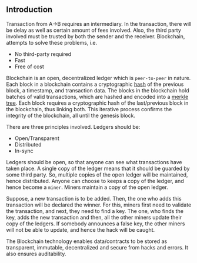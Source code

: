 ## Introduction
Transaction from A→B requires an intermediary. 
In the transaction, there will be delay as well as certain amount of fees involved.
Also, the third party involved must be trusted by both the sender and the receiver. 
Blockchain, attempts to solve these problems, i.e. 
*	No third-party required
*	Fast
*	Free of cost

Blockchain is an open, decentralized ledger which is ```peer-to-peer``` in nature.
Each block in a blockchain contains a cryptographic [hash](../what-is-hashing) of the previous block, a timestamp, and transaction data.
The blocks in the blockchain hold batches of valid transactions, which are hashed and encoded into a [merkle tree](../merkle-trees). 
Each block requires a cryptographic hash of the last/previous block in the blockchain, thus linking both. 
This iterative process confirms the integrity of the blockchain, all until the genesis block.

There are three principles involved. Ledgers should be:
*	Open/Transparent
*	Distributed
*	In-sync

Ledgers should be open, so that anyone can see what transactions have taken place. 
A single copy of the ledger means that it should be guarded by some third party.
So, multiple copies of the open ledger will be maintained, hence distributed. 
Anyone can choose to keeps a copy of the ledger, and hence become a ```miner```.
Miners maintain a copy of the open ledger. 

Suppose, a new transaction is to be added.
Then, the one who adds this transaction will be declared the winner. 
For this, miners first need to validate the transaction, and next, they need to find a key. 
The one, who finds the key, adds the new transaction and then, all the other miners update their copy of the ledgers.
If somebody announces a false key, the other miners will not be able to update, and hence the hack will be caught.

The Blockchain technology enables data/contracts to be stored as transparent, immutable, decentralized and secure from hacks and errors. 
It also ensures auditability.

